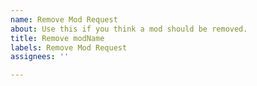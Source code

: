 ```yaml
---
name: Remove Mod Request
about: Use this if you think a mod should be removed.
title: Remove modName
labels: Remove Mod Request
assignees: ''

---
```


<!-- Explain your reason for requesting below. -->
